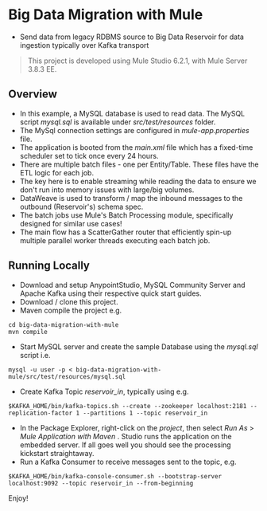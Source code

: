# Big Data Migration with Mule
* Send data from legacy RDBMS source to Big Data Reservoir for data ingestion typically over Kafka transport 

>This project is developed using Mule Studio 6.2.1, with Mule Server 3.8.3 EE.

## Overview
* In this example, a MySQL database is used to read data. The MySQL script *mysql.sql* is available under *src/test/resources* folder.
* The MySql connection settings are configured in *mule-app.properties* file.
* The application is booted from the *main.xml* file which has a fixed-time scheduler set to tick once every 24 hours. 
* There are multiple batch files - one per Entity/Table. These files have the ETL logic for each job.
* The key here is to enable streaming while reading the data to ensure we don't run into memory issues with large/big volumes.
* DataWeave is used to transform / map the inbound messages to the outbound (Reservoir's) schema spec.
* The batch jobs use Mule's Batch Processing module, specifically designed for similar use cases!
* The main flow has a ScatterGather router that efficiently spin-up multiple parallel worker threads executing each batch job.

## Running Locally

* Download and setup AnypointStudio, MySQL Community Server and Apache Kafka using their respective quick start guides. 
* Download / clone this project.
* Maven compile the project e.g.
```
cd big-data-migration-with-mule
mvn compile
```
* Start MySQL server and create the sample Database using the *mysql.sql* script i.e.
```
mysql -u user -p < big-data-migration-with-mule/src/test/resources/mysql.sql
```
* Create Kafka Topic *reservoir_in*, typically using e.g.
```
$KAFKA_HOME/bin/kafka-topics.sh --create --zookeeper localhost:2181 --replication-factor 1 --partitions 1 --topic reservoir_in
```      
* In the Package Explorer, right-click on the *project*, then select *Run As* > *Mule Application with Maven* . Studio runs the application on the embedded server. If all goes well you should see the processing kickstart straightaway.
* Run a Kafka Consumer to receive messages sent to the topic, e.g.
```
$KAFKA_HOME/bin/kafka-console-consumer.sh --bootstrap-server localhost:9092 --topic reservoir_in --from-beginning
```

Enjoy!
